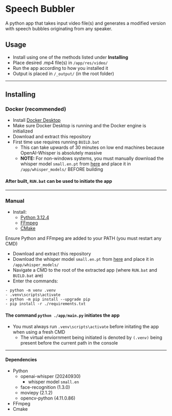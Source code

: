 # Speech Bubbler
A python app that takes input video file(s) and generates a modified version with speech bubbles originating from any speaker.


## Usage
- Install using one of the methods listed under **Installing**
- Place desired .mp4 file(s) in ```/app/res/video/```
- Run the app according to how you installed it
- Output is placed in ```/_output/``` (in the root folder)

---

## Installing
### Docker (recommended)
- Install [Docker Desktop](https://www.docker.com/)
- Make sure Docker Desktop is running and the Docker engine is initialized
- Download and extract this repository
- First time use requires running ```BUILD.bat```
  - This can take upwards of 30 minutes on low end machines because OpenAI-Whisper is absolutely massive
  - **NOTE:** For non-windows systems, you must manually download the whisper model ```small.en.pt``` from [here](https://openaipublic.azureedge.net/main/whisper/models/f953ad0fd29cacd07d5a9eda5624af0f6bcf2258be67c92b79389873d91e0872/small.en.pt) and place it in ```/app/whisper_models/``` BEFORE building

#### After built, ```RUN.bat``` can be used to initiate the app
---
### Manual
- Install:
  - [Python 3.12.4](https://www.python.org/)
  - [FFmpeg](https://www.ffmpeg.org/)
  - [CMake](https://cmake.org/)

Ensure Python and FFmpeg are added to your PATH (you must restart any CMD)

- Download and extract this repository
- Download the whisper model ```small.en.pt``` from [here](https://openaipublic.azureedge.net/main/whisper/models/f953ad0fd29cacd07d5a9eda5624af0f6bcf2258be67c92b79389873d91e0872/small.en.pt) and place it in ```/app/whisper_models/```
- Navigate a CMD to the root of the extracted app (where ```RUN.bat``` and ```BUILD.bat``` are)
- Enter the commands:
```
- python -m venv .venv
- .venv\scripts\activate
- python -m pip install --upgrade pip
- pip install -r ./requirements.txt
```
#### The command ```python ./app/main.py``` initiates the app
- You must always run ```.venv\scripts\activate``` before initating the app when using a fresh CMD
  - The virtual enviornment being initiated is denoted by ```(.venv)``` being present before the current path in the console
    
---

#### Dependencies
- Python
  - openai-whisper (20240930)
    - whisper model ```small.en```
  - face-recognition (1.3.0)
  - moviepy (2.1.2)
  - opencv-python (4.11.0.86)
- FFmpeg
- Cmake
